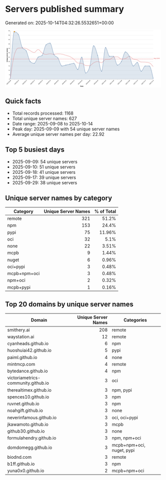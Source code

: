 # Servers published summary

Generated on: 2025-10-14T04:32:26.5532651+00:00

![Unique servers per day](servers-per-day.svg)

## Quick facts
- Total records processed: 1168
- Total unique server names: 627
- Date range: 2025-09-08 to 2025-10-14
- Peak day: 2025-09-09 with 54 unique server names
- Average unique server names per day: 22.92

## Top 5 busiest days
- 2025-09-09: 54 unique servers
- 2025-09-10: 51 unique servers
- 2025-09-18: 41 unique servers
- 2025-09-17: 39 unique servers
- 2025-09-29: 38 unique servers

## Unique server names by category

| Category | Unique Server Names | % of Total |
|----------|---------------------:|-----------:|
| remote | 321 | 51.2% |
| npm | 153 | 24.4% |
| pypi | 75 | 11.96% |
| oci | 32 | 5.1% |
| none | 22 | 3.51% |
| mcpb | 9 | 1.44% |
| nuget | 6 | 0.96% |
| oci+pypi | 3 | 0.48% |
| mcpb+npm+oci | 3 | 0.48% |
| npm+oci | 2 | 0.32% |
| mcpb+pypi | 1 | 0.16% |

## Top 20 domains by unique server names

| Domain | Unique Server Names | Categories |
|--------|---------------------:|------------|
| smithery.ai | 208 | remote |
| waystation.ai | 12 | remote |
| cyanheads.github.io | 6 | npm |
| huoshuiai42.github.io | 5 | pypi |
| paiml.github.io | 4 | none |
| mintmcp.com | 4 | remote |
| bytedance.github.io | 4 | npm |
| victoriametrics-community.github.io | 3 | oci |
| therealtimex.github.io | 3 | npm, pypi |
| spences10.github.io | 3 | npm |
| ruvnet.github.io | 3 | npm |
| noahgift.github.io | 3 | none |
| neverinfamous.github.io | 3 | oci, oci+pypi |
| jkawamoto.github.io | 3 | mcpb |
| github30.github.io | 3 | none |
| formulahendry.github.io | 3 | npm, npm+oci |
| domdomegg.github.io | 3 | mcpb+npm+oci, nuget, pypi |
| biodnd.com | 3 | remote |
| b1ff.github.io | 3 | npm |
| yuna0x0.github.io | 2 | mcpb+npm+oci |
